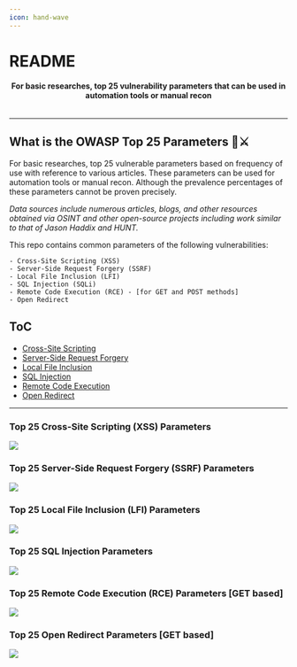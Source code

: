 ```yaml
---
icon: hand-wave
---
```


# README

<h4 align="center">For basic researches, top 25 vulnerability parameters that can be used in automation tools or manual recon</h4>

<p align="center"><a href="./"><img src="https://img.shields.io/github/v/release/lutfumertceylan/top25-parameter?style=flat" alt=""></a><a href="./"><img src="https://img.shields.io/badge/contributions-welcome-brightgreen.svg?style=flat" alt=""></a><a href="https://twitter.com/intent/follow?screen_name=lutfumertceylan"><img src="https://img.shields.io/twitter/follow/lutfumertceylan?style=flat&#x26;logo=twitter" alt=""></a><a href="https://github.com/lutfumertceylan"><img src="https://img.shields.io/github/stars/lutfumertceylan?style=flat&#x26;logo=github" alt=""></a></p>

***

## What is the OWASP Top 25 Parameters 🧙⚔️

For basic researches, top 25 vulnerable parameters based on frequency of use with reference to various articles. These parameters can be used for automation tools or manual recon. Although the prevalence percentages of these parameters cannot be proven precisely.

_Data sources include numerous articles, blogs, and other resources obtained via OSINT and other open-source projects including work similar to that of Jason Haddix and HUNT._

This repo contains common parameters of the following vulnerabilities:

```
- Cross-Site Scripting (XSS)
- Server-Side Request Forgery (SSRF)
- Local File Inclusion (LFI)
- SQL Injection (SQLi)
- Remote Code Execution (RCE) - [for GET and POST methods]
- Open Redirect
```

## ToC

* [Cross-Site Scripting](./#top-25-cross-site-scripting-xss-parameters-for-trbughunters-openbugbounty)
* [Server-Side Request Forgery](./#top-25-server-side-request-forgery-ssrf-parameters-for-trbughunters)
* [Local File Inclusion](./#top-25-local-file-inclusion-lfi-parameters-for-trbughunters)
* [SQL Injection](./#top-25-sql-injection-parameters-for-trbughunters)
* [Remote Code Execution](./#top-25-remote-code-execution-rce-parameters-get-based-for-trbughunters)
* [Open Redirect](./#top-25-open-redirect-parameters-for-lutfumertceylan)

***

### Top 25 **Cross-Site Scripting (XSS)** Parameters

![](https://raw.githubusercontent.com/OWASP/www-project-top-25-parameters/main/assets/images/xss-owasp_top25pic.png)

### Top 25 **Server-Side Request Forgery (SSRF)** Parameters

![](https://raw.githubusercontent.com/OWASP/www-project-top-25-parameters/main/assets/images/ssrf-owasp_top25pic.png)

### Top 25 **Local File Inclusion (LFI)** Parameters

![](https://raw.githubusercontent.com/OWASP/www-project-top-25-parameters/main/assets/images/lfi-owasp_top25pic.png)

### Top 25 **SQL Injection** Parameters

![](https://raw.githubusercontent.com/OWASP/www-project-top-25-parameters/main/assets/images/sql-owasp_top25pic.png)

### Top 25 **Remote Code Execution (RCE)** Parameters \[GET based]

![](https://raw.githubusercontent.com/OWASP/www-project-top-25-parameters/main/assets/images/rce-owasp_top25pic.png)

### Top 25 **Open Redirect** Parameters \[GET based]

![](https://raw.githubusercontent.com/OWASP/www-project-top-25-parameters/main/assets/images/openredirect-owasp_top25pic.png)
